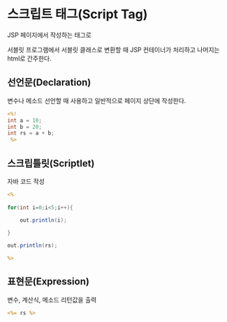 # 스크립트 태그(Script Tag)


JSP 페이지에서 작성하는 태그로 

서블릿 프로그램에서 서블릿 클래스로 변환할 때
JSP 컨테이너가 처리하고 나머지는 html로 간주한다.



## 선언문(Declaration)

변수나 메소드 선언할 때 사용하고 일반적으로 페이지 상단에 작성한다.

``` jsp
<%! 
int a = 10;
int b = 20;
int rs = a + b;
 %>
```
## 스크립틀릿(Scriptlet)
자바 코드 작성 


``` jsp
<%
 
for(int i=0;i<5;i++){
	 
    out.println(i);

}

out.println(rs);

%>
```

## 표현문(Expression)
변수, 계산식, 메소드 리턴값을 출력
``` jsp
<%= rs %>
```